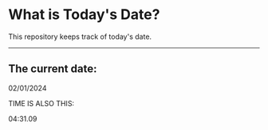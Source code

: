 # What is Today's Date?
This repository keeps track of today's date.
* * *
 
## The current date:  
 02/01/2024 
  
  
 TIME IS ALSO THIS: 
  
 04:31.09 
  
  
